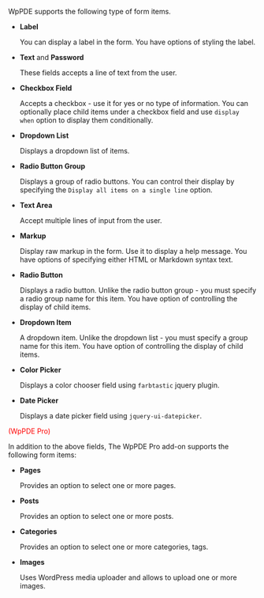 WpPDE supports the following type of form items.

* **Label**

    You can display a label in the form. You have options of styling the label.

* **Text** and **Password**

     These fields accepts a line of text from the user.

* **Checkbox Field**

    Accepts a checkbox - use it for yes or no type of information. You can optionally place child items under a checkbox
    field and use `display when` option to display them conditionally.

* **Dropdown List**

    Displays a dropdown list of items.

* **Radio Button Group**

    Displays a group of radio buttons. You can control their display by specifying the `Display all items on a single line`
    option.

* **Text Area**

    Accept multiple lines of input from the user.

* **Markup**

    Display raw markup in the form. Use it to display a help message. You have options of specifying either HTML or Markdown
    syntax text.

* **Radio Button**

    Displays a radio button. Unlike the radio button group - you must specify a radio group name for this item. You have option
    of controlling the display of child items.

* **Dropdown Item**

    A dropdown item. Unlike the dropdown list - you must specify a group name for this item. You have option
    of controlling the display of child items.

* **Color Picker**

    Displays a color chooser field using `farbtastic` jquery plugin.

* **Date Picker**

    Displays a date picker field using `jquery-ui-datepicker`.

<font color="red">(WpPDE Pro)</font>

In addition to the above fields, The WpPDE Pro add-on supports the following form items:

* **Pages**

    Provides an option to select one or more pages.

* **Posts**

    Provides an option to select one or more posts.

* **Categories**

    Provides an option to select one or more categories, tags.

* **Images**

    Uses WordPress media uploader and allows to upload one or more images.

